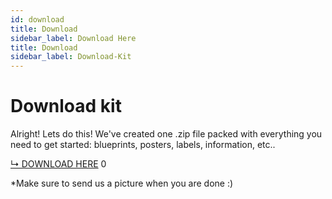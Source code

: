 ```yaml
---
id: download
title: Download
sidebar_label: Download Here
title: Download
sidebar_label: Download-Kit
---
```


<style>
:root {
  --highlight: #e1e1e1;
  --links: rgb(131, 206, 235);
  --hover: rgb(131, 206, 235);
}
</style>

# Download kit

Alright! Lets do this!
We've created one .zip file packed with everything you need to get started: blueprints, posters, labels, information, etc..

<a class="downloadButton" href="https://cutt.ly/precious-plastic-kit">↳ DOWNLOAD HERE</a>
<span class="downloadCount loading">0</span>

*Make sure to send us a picture when you are done :)
